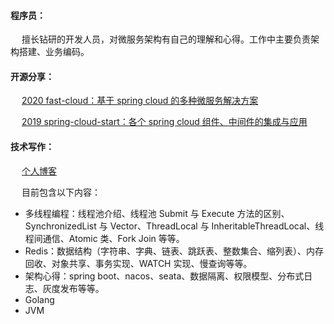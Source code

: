 #### 程序员：

&emsp; 擅长钻研的开发人员，对微服务架构有自己的理解和心得。工作中主要负责架构搭建、业务编码。

#### 开源分享：

&emsp; [2020 fast-cloud：基于 spring cloud 的多种微服务解决方案](https://github.com/huaPeiLiang/fast-cloud)

&emsp; [2019 spring-cloud-start：各个 spring cloud 组件、中间件的集成与应用](https://github.com/huaPeiLiang/spring-cloud-start)

#### 技术写作：

&emsp; [个人博客](https://huapeiliang.github.io/)

&emsp; 目前包含以下内容：

 - 多线程编程：线程池介绍、线程池 Submit 与 Execute 方法的区别、SynchronizedList 与 Vector、ThreadLocal 与 InheritableThreadLocal、线程间通信、Atomic 类、Fork Join 等等。
 - Redis：数据结构（字符串、字典、链表、跳跃表、整数集合、缩列表）、内存回收、对象共享、事务实现、WATCH 实现、慢查询等等。
 - 架构心得：spring boot、nacos、seata、数据隔离、权限模型、分布式日志、灰度发布等等。
 - Golang
 - JVM



